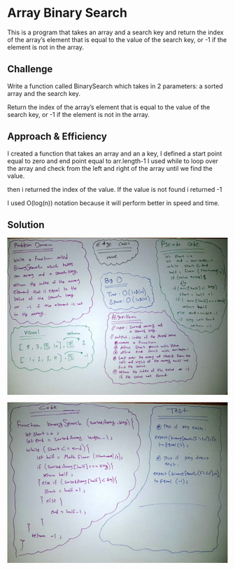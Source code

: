 # Array Binary Search

This is a program that takes an array and a search key and return the index of the array’s element that is equal to the value of the search key, or -1 if the element is not in the array.

## Challenge

Write a function called BinarySearch which takes in 2 parameters: a sorted array and the search key. 

Return the index of the array’s element that is equal to the value of the search key, or -1 if the element is not in the array.

## Approach & Efficiency

I created a function that takes an array and an a key, I defined a start point equal to zero and end point equal to arr.length-1 
I used while to loop over the array and check from the left and right of the array until we find the value.

then i returned the index of the value. If the value is not found i returned -1

I used O(log(n)) notation because it will perform better in speed and time.

## Solution

![](./img/binary1.jpg)

![](./img/binary2.jpg)
